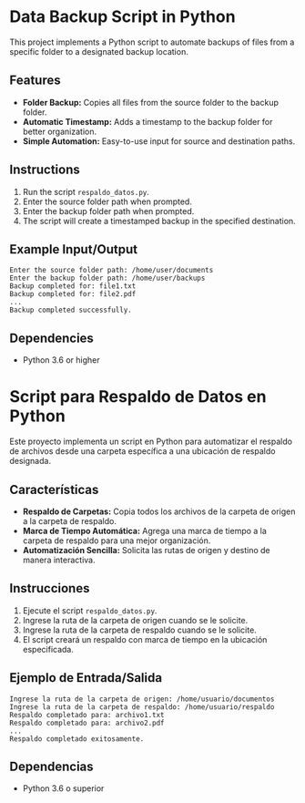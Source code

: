 # Data Backup Script in Python

This project implements a Python script to automate backups of files from a specific folder to a designated backup location.

## Features

- **Folder Backup:** Copies all files from the source folder to the backup folder.
- **Automatic Timestamp:** Adds a timestamp to the backup folder for better organization.
- **Simple Automation:** Easy-to-use input for source and destination paths.

## Instructions

1. Run the script `respaldo_datos.py`.
2. Enter the source folder path when prompted.
3. Enter the backup folder path when prompted.
4. The script will create a timestamped backup in the specified destination.

## Example Input/Output

```
Enter the source folder path: /home/user/documents
Enter the backup folder path: /home/user/backups
Backup completed for: file1.txt
Backup completed for: file2.pdf
...
Backup completed successfully.
```

## Dependencies

- Python 3.6 or higher

# Script para Respaldo de Datos en Python

Este proyecto implementa un script en Python para automatizar el respaldo de archivos desde una carpeta específica a una ubicación de respaldo designada.

## Características

- **Respaldo de Carpetas:** Copia todos los archivos de la carpeta de origen a la carpeta de respaldo.
- **Marca de Tiempo Automática:** Agrega una marca de tiempo a la carpeta de respaldo para una mejor organización.
- **Automatización Sencilla:** Solicita las rutas de origen y destino de manera interactiva.

## Instrucciones

1. Ejecute el script `respaldo_datos.py`.
2. Ingrese la ruta de la carpeta de origen cuando se le solicite.
3. Ingrese la ruta de la carpeta de respaldo cuando se le solicite.
4. El script creará un respaldo con marca de tiempo en la ubicación especificada.

## Ejemplo de Entrada/Salida

```
Ingrese la ruta de la carpeta de origen: /home/usuario/documentos
Ingrese la ruta de la carpeta de respaldo: /home/usuario/respaldo
Respaldo completado para: archivo1.txt
Respaldo completado para: archivo2.pdf
...
Respaldo completado exitosamente.
```

## Dependencias

- Python 3.6 o superior
